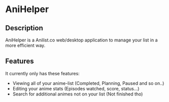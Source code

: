 # AniHelper

## Description

AniHelper is a Anilist.co web/desktop application to manage your list in a more efficient way.


## Features

It currently only has these features:
- Viewing all of your anime-list (Completed, Planning, Paused and so on..)
- Editing your anime stats (Episodes watched, score, status...)
- Search for additional animes not on your list (Not finished tho)
